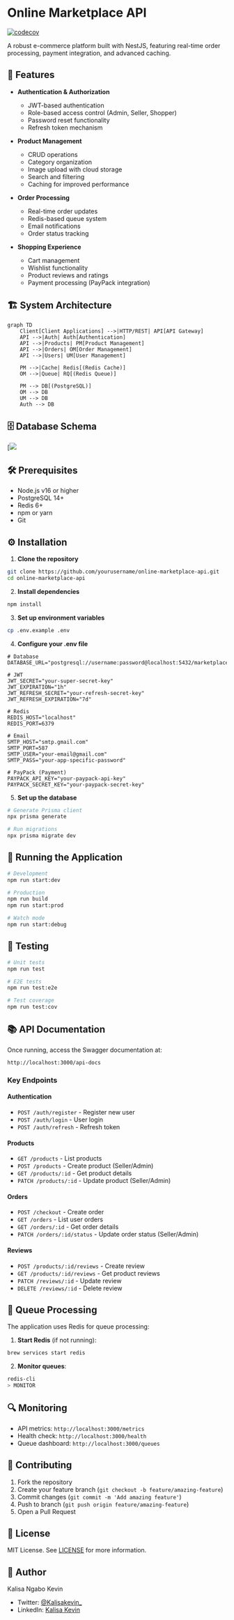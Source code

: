 # Online Marketplace API

[![codecov](https://codecov.io/gh/kalisaNkevin/Online-Marketplace-API/branch/main/graph/badge.svg?token=WXYRQRJ2SD)](https://codecov.io/gh/kalisaNkevin/Online-Marketplace-API)

A robust e-commerce platform built with NestJS, featuring real-time order processing, payment integration, and advanced caching.

## 🚀 Features

- **Authentication & Authorization**
  - JWT-based authentication
  - Role-based access control (Admin, Seller, Shopper)
  - Password reset functionality
  - Refresh token mechanism

- **Product Management**
  - CRUD operations
  - Category organization
  - Image upload with cloud storage
  - Search and filtering
  - Caching for improved performance

- **Order Processing**
  - Real-time order updates
  - Redis-based queue system
  - Email notifications
  - Order status tracking

- **Shopping Experience**
  - Cart management
  - Wishlist functionality
  - Product reviews and ratings
  - Payment processing (PayPack integration)

## 🏗 System Architecture

```mermaid
graph TD
    Client[Client Applications] -->|HTTP/REST| API[API Gateway]
    API -->|Auth| Auth[Authentication]
    API -->|Products| PM[Product Management]
    API -->|Orders| OM[Order Management]
    API -->|Users| UM[User Management]
    
    PM -->|Cache| Redis[(Redis Cache)]
    OM -->|Queue| RQ[(Redis Queue)]
    
    PM --> DB[(PostgreSQL)]
    OM --> DB
    UM --> DB
    Auth --> DB
```

## 🗄 Database Schema

[![](https://mermaid.ink/img/pako:eNqtVktz2jAQ_isazeRGMphHAN_S0M4wOZSB5NLhokqL0cSWXFmGEuC_d-UHGExC8-CArf0-rfYtbyjXAqhPwQwlCwyLZorg7ykBQ7bb62u9IVOrDRCf6JVK6uhPI3DhkzhkHM7gE1hKWCFhZaQ9R7hnxiK8YIjlaH5gAY-NFil3DD2fgykU3DMLgTbrOovniHyBvb4SrFo8shAhe0ZZHAMzCZFqRs_SnX0HthAgiNWvcPfOzqgBDnKJRpwwd8jcbg8OOO5vCLUKkkJvzs_j6vRuj03mWlkmy1QcaNXjs2DmcTK2VFJx5KAjp11dke_KSrsmQ5hLJa3UR7ne5O-4ehoNiRRk_FBKptZIFRCImAzJ06k4Zkmy0kaciBWLoBRNdAjE4N8Jx8DcQLJ41M-galAC9gj4plEBU0Qmd9xi2Ev5EMP8KCMg3AC-ijtbQ9JYVJHdcRW-4XkmSTE8I0F-PLzhYSESkHAjYxfbLzBvX0CXc-NsqaemZs7utF8u-Z64CB05n4mLDlyfCwvWWPg_cQEuIxaS2Ei-p4-UJUImXKfKVmVoBn-uFYKaVsWlQrYEwwKYMIsnf0EW8vZ7d5Fk26aW2TRB893j1FCrLQtL4ZitI1C22BBXV7V-y7AJ4KgExeE8jAleSrTgqwKQTZVLQdAZs1YtcV5sR4DL6p-UZRPpbEnc2XFqOE45qHWFse9Px6fasBiqlw7ljvhx7z9uYXEpvDsor9r3Sjad2eaor4qi4zpyRfcpV2iDBkYK6luTQoNGYPC-wSXN3JpRuwCct9RdpgLmLA2tu0l3uC1m6pfWUbnT6DRYUH_OwgRX-UHFl89eip2Dzt27OUN9z-v3Mi3U39C_1L_uNG-aA8_rtrxO-3bQ67YadI20_k3P81rNdq8_aHc7vX5n16Av2cHNm0Gv3-p0e-2ud9vHp7f7B6t07qQ)

## 🛠 Prerequisites

- Node.js v16 or higher
- PostgreSQL 14+
- Redis 6+
- npm or yarn
- Git

## ⚙️ Installation

1. **Clone the repository**

```bash
git clone https://github.com/yourusername/online-marketplace-api.git
cd online-marketplace-api
```

2. **Install dependencies**

```bash
npm install
```

3. **Set up environment variables**

```bash
cp .env.example .env
```

4. **Configure your .env file**

```env
# Database
DATABASE_URL="postgresql://username:password@localhost:5432/marketplace"

# JWT
JWT_SECRET="your-super-secret-key"
JWT_EXPIRATION="1h"
JWT_REFRESH_SECRET="your-refresh-secret-key"
JWT_REFRESH_EXPIRATION="7d"

# Redis
REDIS_HOST="localhost"
REDIS_PORT=6379

# Email
SMTP_HOST="smtp.gmail.com"
SMTP_PORT=587
SMTP_USER="your-email@gmail.com"
SMTP_PASS="your-app-specific-password"

# PayPack (Payment)
PAYPACK_API_KEY="your-paypack-api-key"
PAYPACK_SECRET_KEY="your-paypack-secret-key"
```

5. **Set up the database**

```bash
# Generate Prisma client
npx prisma generate

# Run migrations
npx prisma migrate dev
```

## 🚀 Running the Application

```bash
# Development
npm run start:dev

# Production
npm run build
npm run start:prod

# Watch mode
npm run start:debug
```

## 🧪 Testing

```bash
# Unit tests
npm run test

# E2E tests
npm run test:e2e

# Test coverage
npm run test:cov
```

## 📚 API Documentation

Once running, access the Swagger documentation at:

```
http://localhost:3000/api-docs
```

### Key Endpoints

#### Authentication

- `POST /auth/register` - Register new user
- `POST /auth/login` - User login
- `POST /auth/refresh` - Refresh token

#### Products

- `GET /products` - List products
- `POST /products` - Create product (Seller/Admin)
- `GET /products/:id` - Get product details
- `PATCH /products/:id` - Update product (Seller/Admin)

#### Orders

- `POST /checkout` - Create order
- `GET /orders` - List user orders
- `GET /orders/:id` - Get order details
- `PATCH /orders/:id/status` - Update order status (Seller/Admin)

#### Reviews

- `POST /products/:id/reviews` - Create review
- `GET /products/:id/reviews` - Get product reviews
- `PATCH /reviews/:id` - Update review
- `DELETE /reviews/:id` - Delete review

## 🔄 Queue Processing

The application uses Redis for queue processing:

1. **Start Redis** (if not running):

```bash
brew services start redis
```

2. **Monitor queues**:

```bash
redis-cli
> MONITOR
```

## 🔍 Monitoring

- API metrics: `http://localhost:3000/metrics`
- Health check: `http://localhost:3000/health`
- Queue dashboard: `http://localhost:3000/queues`

## 🤝 Contributing

1. Fork the repository
2. Create your feature branch (`git checkout -b feature/amazing-feature`)
3. Commit changes (`git commit -m 'Add amazing feature'`)
4. Push to branch (`git push origin feature/amazing-feature`)
5. Open a Pull Request

## 📝 License

MIT License. See [LICENSE](LICENSE) for more information.

## 👤 Author

Kalisa Ngabo Kevin

- Twitter: [@Kalisakevin_](https://twitter.com/Kalisakevin_)
- LinkedIn: [Kalisa Kevin](https://www.linkedin.com/in/kalisa-ngabo-kevin-6717781b7)
